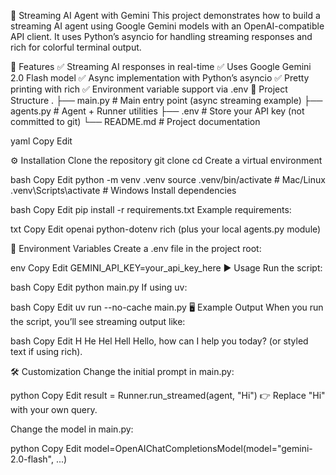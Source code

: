 🎥 Streaming AI Agent with Gemini
This project demonstrates how to build a streaming AI agent using
Google Gemini models with an OpenAI-compatible API client.
It uses Python’s asyncio for handling streaming responses and rich for colorful terminal output.

🚀 Features
✅ Streaming AI responses in real-time
✅ Uses Google Gemini 2.0 Flash model
✅ Async implementation with Python’s asyncio
✅ Pretty printing with rich
✅ Environment variable support via .env
📂 Project Structure
. ├── main.py # Main entry point (async streaming example) ├── agents.py # Agent + Runner utilities ├── .env # Store your API key (not committed to git) └── README.md # Project documentation

yaml Copy Edit

⚙️ Installation
Clone the repository
git clone <your-repo-url>
cd <your-repo-name>
Create a virtual environment

bash Copy Edit python -m venv .venv source .venv/bin/activate # Mac/Linux .venv\Scripts\activate # Windows Install dependencies

bash Copy Edit pip install -r requirements.txt Example requirements:

txt Copy Edit openai python-dotenv rich (plus your local agents.py module)

🔑 Environment Variables Create a .env file in the project root:

env Copy Edit GEMINI_API_KEY=your_api_key_here ▶️ Usage Run the script:

bash Copy Edit python main.py If using uv:

bash Copy Edit uv run --no-cache main.py 🖥️ Example Output When you run the script, you’ll see streaming output like:

bash Copy Edit H He Hel Hell Hello, how can I help you today? (or styled text if using rich).

🛠️ Customization Change the initial prompt in main.py:

python Copy Edit result = Runner.run_streamed(agent, "Hi") 👉 Replace "Hi" with your own query.

Change the model in main.py:

python Copy Edit model=OpenAIChatCompletionsModel(model="gemini-2.0-flash", ...)
